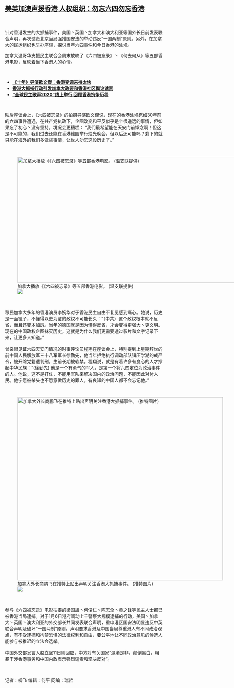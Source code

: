 <!--1610386788000-->
[美英加澳声援香港   人权组织：勿忘六四勿忘香港](https://www.rfa.org/mandarin/yataibaodao/gangtai/lf-01112021122914.html)
------

<p></p><p><br/><br/>针对香港发生的大抓捕事件，美国丶英国丶加拿大和澳大利亚等国外长日前发表联合声明，再次谴责北京当局强推国安法的举动违反“一国两制”原则。另外，在加拿大的民运组织也举办座谈，探讨当年六四事件和今日香港的处境。</p><p>加拿大温哥华支援民主联合会周末放映了《六四被忘录》丶《何去何从》等五部香港电影，反映着当下香港人的心情。</p><p><br/></p><ul><li><strong><a href="https://www.rfa.org/mandarin/yataibaodao/gangtai/lf-01072021145304.html">《十年》导演歐文傑：香港变调来得太快</a></strong></li><li><strong><a href="https://www.rfa.org/mandarin/yataibaodao/gangtai/lf-01062021152217.html">香港大抓捕行动引发加拿大政要和香港社区舆论谴责</a></strong></li><li><a href="https://www.rfa.org/mandarin/yataibaodao/gangtai/sc-01042021141639.html"><strong>“全球民主歌声2020”线上举行 回顾香港抗争历程</strong></a></li></ul><p><br/></p><p>映后座谈会上，《六四被忘录》的拍摄导演欧文傑说，现在的香港处境宛如30年前的六四事件遭遇，在共产党执政下，企图改变和平反似乎是个很遥远的事情，但如果忘了初心丶没有坚持，境况会更糟糕： “我们最希望能在天安门前悼念啊！但这是不可能的，我们过去还能在香港维园举行烛光晚会，但以后还可能吗？剩下的就只能在海外的我们多做些事情，让世人勿忘这段历史了。”</p><p><br/></p><p><figure class="image-richtext image-inline captioned" style="width:771px;"><img alt="加拿大播放《《六四被忘录》等五部香港电影。   (温支联提供)" height="403" src="https://www.rfa.org/mandarin/yataibaodao/gangtai/lf-01112021122914.html/hk-1.jpg/@@images/431ad0f1-e526-49fc-a0a5-5119f51aebb1.jpeg" title="HK 1.jpg" width="771"/><figcaption class="image-caption">加拿大播放《《六四被忘录》等五部香港电影。   (温支联提供)</figcaption><small></small><div id="zoomattribute"><a data-caption="加拿大播放《《六四被忘录》等五部香港电影。   (温支联提供)" data-fancybox="" href="https://www.rfa.org/mandarin/yataibaodao/gangtai/lf-01112021122914.html/hk-1.jpg" id="single_image" title="加拿大播放《《六四被忘录》等五部香港电影。   (温支联提供)"><img src="/++plone++rfa-resources/img/icon-zoom.png"/></a></div></figure><br/><br/>移民加拿大多年的香港演员李婉华对于香港民主自由不复见感到痛心。她说，历史是一面镜子，不懂得以史为鉴的政权不可能长久：“（中共）这个政权根本就不反省，而且还变本加厉。当年的德国就是因为懂得反省，才会变得更强大丶更文明。现在的中国政权企图抹灭历史，这就是为什么我们更需要透过影片和文字记录下来，让更多人知道。”<br/><br/>曾亲眼见证六四天安门情况的时事评论员程翔在座谈会上，特别提到上星期辞世的前中国人民解放军三十八军军长徐勤先，他当年拒绝执行调动部队镇压学潮的戒严令，被开除党籍遭判刑，生前长期被软禁。程翔说，就是有着许多有良心的人才撑起中华民族：“(徐勤先) 他是一个有勇气的军人，是第一个将六四定位为政治事件的人。他说，这不是打仗，不能用军队来解决国内的政治问题，不能因此对付人民。他宁愿被杀头也不愿意做历史的罪人，有良知的中国人都不会忘记他。”</p><p><br/></p><p><figure class="image-richtext image-inline captioned" style="width:657px;"><img alt="加拿大外长商鹏飞在推特上贴出声明关注香港大抓捕事件。  (推特图片)" height="586" src="https://www.rfa.org/mandarin/yataibaodao/gangtai/lf-01112021122914.html/hk-3.jpg/@@images/5be58551-fd8b-437f-bc91-d386ae430eab.jpeg" title="HK 3.jpg" width="657"/><figcaption class="image-caption">加拿大外长商鹏飞在推特上贴出声明关注香港大抓捕事件。  (推特图片)</figcaption><small></small><div id="zoomattribute"><a data-caption="加拿大外长商鹏飞在推特上贴出声明关注香港大抓捕事件。  (推特图片)" data-fancybox="" href="https://www.rfa.org/mandarin/yataibaodao/gangtai/lf-01112021122914.html/hk-3.jpg" id="single_image" title="加拿大外长商鹏飞在推特上贴出声明关注香港大抓捕事件。  (推特图片)"><img src="/++plone++rfa-resources/img/icon-zoom.png"/></a></div></figure><br/><br/>参与《六四被忘录》电影拍摄的梁国雄丶何俊仁丶陈志全丶黄之锋等民主人士都已被香港当局逮捕。对于1月6日港府调动上千警察大规模逮捕的行动，美国丶加拿大丶英国丶澳大利亚的外交部长共同发表联合声明，重申港区国安法明显违反中英联合声明及破坏“一国两制”原则。声明要求香港及中国当局尊重港人有不同政治观点，有不受逮捕和拘禁恐惧的法律权利和自由，要公平地让不同政治意见的候选人能参与被推迟的立法会选举。<br/><br/>中国外交部发言人赵立坚11日则回应，中方对有关国家“混淆是非，颠倒黑白，粗暴干涉香港事务和中国内政表示强烈谴责和坚决反对”。</p><p><br/><br/>记者：柳飞 编辑：何平 网编：瑞哲</p>
